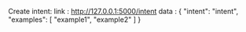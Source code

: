 

Create intent: 
 link : http://127.0.0.1:5000/intent
 data : {
"intent": "intent",
"examples": [
	"example1",
	"example2"
		]
}
